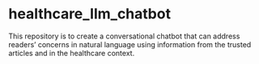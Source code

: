 # healthcare_llm_chatbot
This repository is to create a conversational chatbot that can address readers’ concerns in natural language using information from the trusted articles and in the  healthcare context.
